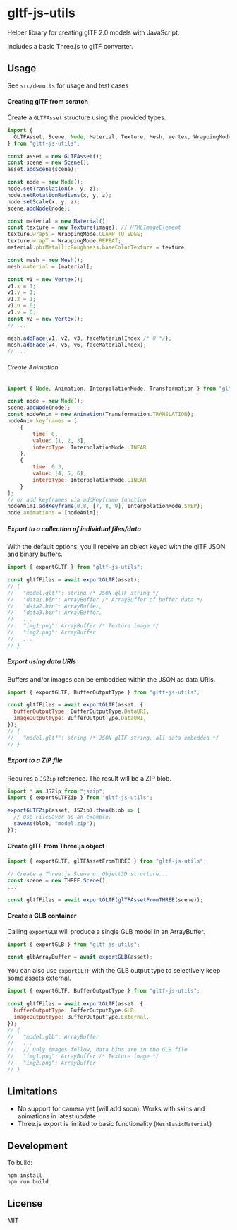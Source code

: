 gltf-js-utils
=============

Helper library for creating glTF 2.0 models with JavaScript.

Includes a basic Three.js to glTF converter.

## Usage
See `src/demo.ts` for usage and test cases

#### Creating glTF from scratch

Create a `GLTFAsset` structure using the provided types.

```javascript
import {
  GLTFAsset, Scene, Node, Material, Texture, Mesh, Vertex, WrappingMode
} from "gltf-js-utils";

const asset = new GLTFAsset();
const scene = new Scene();
asset.addScene(scene);

const node = new Node();
node.setTranslation(x, y, z);
node.setRotationRadians(x, y, z);
node.setScale(x, y, z);
scene.addNode(node);

const material = new Material();
const texture = new Texture(image); // HTMLImageElement
texture.wrapS = WrappingMode.CLAMP_TO_EDGE;
texture.wrapT = WrappingMode.REPEAT;
material.pbrMetallicRoughness.baseColorTexture = texture;

const mesh = new Mesh();
mesh.material = [material];

const v1 = new Vertex();
v1.x = 1;
v1.y = 1;
v1.z = 1;
v1.u = 0;
v1.v = 0;
const v2 = new Vertex();
// ...

mesh.addFace(v1, v2, v3, faceMaterialIndex /* 0 */);
mesh.addFace(v4, v5, v6, faceMaterialIndex);
// ...
```

###### Create Animation

```javascript
import { Node, Animation, InterpolationMode, Transformation } from "gltf-js-utils";

const node = new Node();
scene.addNode(node);
const nodeAnim = new Animation(Transformation.TRANSLATION);
nodeAnim.keyframes = [
    {
        time: 0,
        value: [1, 2, 3],
        interpType: InterpolationMode.LINEAR
    },
    {
        time: 0.3,
        value: [4, 5, 6],
        interpType: InterpolationMode.LINEAR
    }
];
// or add keyframes via addKeyframe function
nodeAnim1.addKeyframe(0.8, [7, 8, 9], InterpolationMode.STEP);
node.animations = [nodeAnim];
```

##### Export to a collection of individual files/data

With the default options, you'll receive an object keyed with the glTF JSON and binary buffers.

```javascript
import { exportGLTF } from "gltf-js-utils";

const gltfFiles = await exportGLTF(asset);
// {
//   "model.gltf": string /* JSON glTF string */
//   "data1.bin": ArrayBuffer /* ArrayBuffer of buffer data */
//   "data2.bin": ArrayBuffer,
//   "data3.bin": ArrayBuffer,
//   ...
//   "img1.png": ArrayBuffer /* Texture image */
//   "img2.png": ArrayBuffer
//   ...
// }
```

##### Export using data URIs

Buffers and/or images can be embedded within the JSON as data URIs.

```javascript
import { exportGLTF, BufferOutputType } from "gltf-js-utils";

const gltfFiles = await exportGLTF(asset, {
  bufferOutputType: BufferOutputType.DataURI,
  imageOutputType: BufferOutputType.DataURI,
});
// {
//   "model.gltf": string /* JSON glTF string, all data embedded */
// }
```

##### Export to a ZIP file

Requires a `JSZip` reference. The result will be a ZIP blob.

```javascript
import * as JSZip from "jszip";
import { exportGLTFZip } from "gltf-js-utils";

exportGLTFZip(asset, JSZip).then(blob => {
  // Use FileSaver as an example.
  saveAs(blob, "model.zip");
});
```

#### Create glTF from Three.js object

```javascript
import { exportGLTF, glTFAssetFromTHREE } from "gltf-js-utils";

// Create a Three.js Scene or Object3D structure...
const scene = new THREE.Scene();
...

const gltfFiles = await exportGLTF(glTFAssetFromTHREE(scene));
```

#### Create a GLB container

Calling `exportGLB` will produce a single GLB model in an ArrayBuffer.

```javascript
import { exportGLB } from "gltf-js-utils";

const glbArrayBuffer = await exportGLB(asset);
```

You can also use `exportGLTF` with the GLB output type to selectively keep some assets external.

```javascript
import { exportGLTF, BufferOutputType } from "gltf-js-utils";

const gltfFiles = await exportGLTF(asset, {
  bufferOutputType: BufferOutputType.GLB,
  imageOutputType: BufferOutputType.External,
});
// {
//   "model.glb": ArrayBuffer
//   ...
//   // Only images follow, data bins are in the GLB file
//   "img1.png": ArrayBuffer /* Texture image */
//   "img2.png": ArrayBuffer
// }
```

## Limitations
* No support for camera yet (will add soon). Works with skins and animations in latest update.
* Three.js export is limited to basic functionality (`MeshBasicMaterial`)

## Development

To build:

    npm install
    npm run build

## License

MIT
